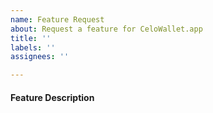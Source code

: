```yaml
---
name: Feature Request
about: Request a feature for CeloWallet.app
title: ''
labels: ''
assignees: ''

---
```


#### Feature Description

<!-- Share some info about what you'd like to see added or changed -->
